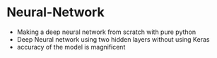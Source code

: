 # Neural-Network
- Making a deep neural network from scratch with pure python 
- Deep Neural network using two hidden layers without using Keras
- accuracy of the model is magnificent
